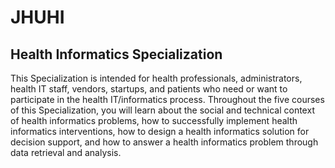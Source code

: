 # JHUHI
## Health Informatics Specialization

This Specialization is intended for health professionals, administrators, health IT staff, vendors, startups, and patients who need or want to participate in the health IT/informatics process. Throughout the five courses of this Specialization, you will learn about the social and technical context of health informatics problems, how to successfully implement health informatics interventions, how to design a health informatics solution for decision support, and how to answer a health informatics problem through data retrieval and analysis. 
